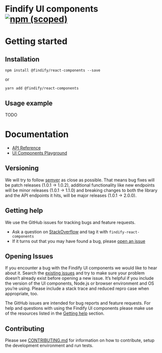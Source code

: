 # Findify UI components [![npm (scoped)](https://img.shields.io/npm/v/@findify/react-components.svg)](https://www.npmjs.com/package/@findify/react-components)

# Getting started

## Installation
```
npm install @findify/react-components --save
```
or
```
yarn add @findify/react-components
```

## Usage example
TODO

# Documentation
- [API Reference](https://findify.readme.io/reference#initialization)
- [UI Components Playground](https://findify.github.io/react-components)

## Versioning

We will try to follow [semver](http://semver.org/) as close as possible.
That means bug fixes will be patch releases (1.0.1 -> 1.0.2), additional
functionality like new endpoints will be minor releases (1.0.1 -> 1.1.0)
and breaking changes to both the library and the API endpoints it hits,
will be major releases (1.0.1 -> 2.0.0).

## Getting help

We use the GitHub issues for tracking bugs and feature requests.

 * Ask a question on [StackOverflow](https://stackoverflow.com/) and tag it with `findify-react-components`
 * If it turns out that you may have found a bug, please [open an issue](https://github.com/findify/findify-js/issues/new)

## Opening Issues

If you encounter a bug with the Findify UI components we would like to hear
about it. Search the [existing issues](https://github.com/findify/findify-js/issues)
and try to make sure your problem doesn’t already exist before opening a new
issue. It’s helpful if you include the version of the UI components, Node.js or browser
environment and OS you’re using. Please include a stack trace and reduced repro
case when appropriate, too.

The GitHub issues are intended for bug reports and feature requests. For help
and questions with using the Findify UI components please make use of the
resources listed in the [Getting help](https://github.com/findify/findify-js/tree/master/packages/ui-components#getting-help)
section.

## Contributing

Please see [CONTRIBUTING.md](./CONTRIBUTING.md) for information on how to
contribute, setup the development environment and run tests.
